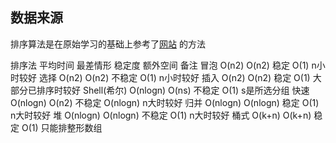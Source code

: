 ## 数据来源
排序算法是在原始学习的基础上参考了[网站](https://zhuanlan.zhihu.com/p/335048580?utm_source=wechat_session&utm_medium=social&utm_oi=811189580006060032&utm_campaign=shareopn) 的方法

排序法	平均时间	最差情形	稳定度	额外空间	备注
冒泡	O(n2)	O(n2)	稳定	O(1)	n小时较好
选择	O(n2)	O(n2)	不稳定	O(1)	n小时较好
插入	O(n2)	O(n2)	稳定	O(1)	大部分已排序时较好
Shell(希尔)	O(nlogn)	O(ns)	不稳定	O(1)	s是所选分组
快速	O(nlogn)	O(n2)	不稳定	O(nlogn)	n大时较好
归并	O(nlogn)	O(nlogn)	稳定	O(1)	n大时较好
堆	O(nlogn)	O(nlogn)	不稳定	O(1)	n大时较好
桶式	O(k+n)	O(k+n)	稳定	O(1)	只能排整形数组
